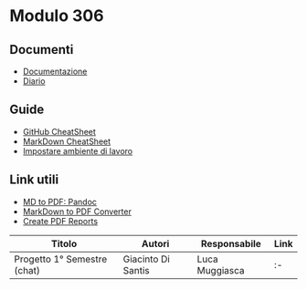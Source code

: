 # Modulo 306


## Documenti
- [Documentazione](Documenti/DocumentazioneCompleta.md)
- [Diario](Documenti/Diario.md)


## Guide
- [GitHub CheatSheet](Guide/github-cheatsheet.pdf)
- [MarkDown CheatSheet](Guide/markdownCheatSheet.md)
- [Impostare ambiente di lavoro](Guide/ImpostareAmbienteLavoro.md)


## Link utili
- [MD to PDF: Pandoc](http://www.pandoc.org)
- [MarkDown to PDF Converter](http://www.markdowntopdf.com/)
- [Create PDF Reports](https://medium.com/@sorenlind/create-pdf-reports-using-r-r-markdown-latex-and-knitr-on-windows-10-952b0c48bfa9#.49ii34y7a)


| Titolo | Autori | Responsabile | Link |
| ------ | ------ | ------------ | ---- |
| Progetto 1° Semestre (chat) | Giacinto Di Santis | Luca Muggiasca | :-|

